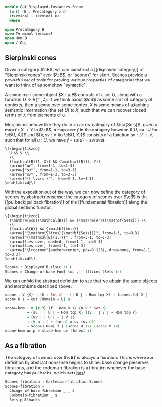 <!--
```agda
open import Cat.Displayed.Instances.Pullback
open import Cat.Displayed.Instances.Slice
open import Cat.Instances.Sets.Complete
open import Cat.Displayed.Cartesian
open import Cat.Diagram.Terminal
open import Cat.Instances.Slice
open import Cat.Displayed.Base
open import Cat.Prelude

import Cat.Functor.Hom as Hom
```
-->

```agda
module Cat.Displayed.Instances.Scone
  {o ℓ} (B : Precategory o ℓ)
  (terminal : Terminal B)
  where

open Precategory B
open Terminal terminal
open Hom B
open /-Obj
```

## Sierpinski cones

Given a category $\cB$, we can construct a [[displayed category]] of
"Sierpinski cones" over $\cB$, or "scones" for short.  Scones provide a
powerful set of tools for proving various properties of categories that
we want to think of as somehow "syntactic".

A scone over some object $X : \cB$ consists of a set $U$, along with
a function $U \to B(\top, X)$. If we think about $\cB$ as some sort
of category of contexts, then a scone over some context $X$
is some means of attaching semantic information (the set $U$) to
$X$, such that we can recover closed terms of $X$ from elements of $U$.

Morphisms behave like they do in an arrow category of $\ca{Sets}$:
given a map $f : X \to Y$ in $\cB$, a map over $f$ in the category
between $(U, su : U \to \cB(1, X))$ and $(V, sv : V \to \cB(1, Y))$
consists of a function $uv : U \to V$, such that for all $u : U$,
we have $f \circ su(u) = sv (uv u)$.

```{.quiver}
\[\begin{tikzcd}
  U && V \\
  \\
  {\mathcal{B}(1, X)} && {\mathcal{B}(1, Y)}
  \arrow["uv", from=1-1, to=1-3]
  \arrow["su"', from=1-1, to=3-1]
  \arrow["sv"', from=1-3, to=3-3]
  \arrow["{f \circ-}"', from=3-1, to=3-3]
\end{tikzcd}\]
```

With the exposition out of the way, we can now define the category of
scones by abstract nonsense: the category of scones over $\cB$ is the
[[pullback|pullback fibration]] of the [[fundamental fibration]] along the
global sections functor.

```{.quiver}
\[\begin{tikzcd}
  {\mathrm{Scn}(\mathcal{B})} && {\mathrm{Arr}(\mathbf{Sets})} \\
  \\
  {\mathcal{B}} && {\mathbf{Sets}}
  \arrow["{\mathrm{Slices}(\mathbf{Sets})}", from=1-3, to=3-3]
  \arrow["{\mathcal{B}(1,-)}"', from=3-1, to=3-3]
  \arrow[lies over, dashed, from=1-1, to=3-1]
  \arrow[lies over, from=1-1, to=1-3]
  \arrow["\lrcorner"{anchor=center, pos=0.125}, draw=none, from=1-1, to=3-3]
\end{tikzcd}\]
```

```agda
Scones : Displayed B (lsuc ℓ) ℓ
Scones = Change-of-base Hom[ top ,-] (Slices (Sets ℓ))
```

We can unfold the abstract definition to see that we obtain the same
objects and morphisms described above.

<!--
```agda
private
  module Scones = Displayed Scones

```
-->

```agda
scone : ∀ {X} → (U : Set ℓ) → (∣ U ∣ → Hom top X) → Scones.Ob[ X ]
scone U s = cut {domain = U} s

scone-hom : ∀ {X Y} {f : Hom X Y} {U V : Set ℓ}
          → {su : ∣ U ∣ → Hom top X} {sv : ∣ V ∣ → Hom top Y}
          → (uv : ∣ U ∣ → ∣ V ∣)
          → (∀ u → f ∘ (su u) ≡ sv (uv u))
          → Scones.Hom[ f ] (scone U su) (scone V sv)
scone-hom uv p = slice-hom uv (funext p)
```

## As a fibration

The category of scones over $\cB$ is always a fibration. This is
where our definition by abstract nonsense begins to shine: base change
preserves fibrations, and the codomain fibration is a fibration whenever
the base category has pullbacks, which sets [has]!

[has]: Cat.Instances.Sets.Complete.html#finite-set-limits

```agda
Scones-fibration : Cartesian-fibration Scones
Scones-fibration =
  Change-of-base-fibration _ _ $
  Codomain-fibration _ $
  Sets-pullbacks
```
